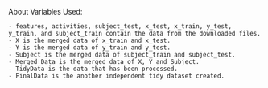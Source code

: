 About Variables Used:

    - features, activities, subject_test, x_test, x_train, y_test, y_train, and subject_train contain the data from the downloaded files.
    - X is the merged data of x_train and x_test.
    - Y is the merged data of y_train and y_test.
    - Subject is the merged data of subject_train and subject_test.
    - Merged_Data is the merged data of X, Y and Subject.
    - TidyData is the data that has been processed.
    - FinalData is the another independent tidy dataset created.
